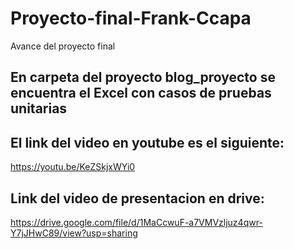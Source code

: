# Proyecto-final-Frank-Ccapa
Avance del proyecto final
## En carpeta del proyecto blog_proyecto se encuentra el Excel con casos de pruebas unitarias

## El link del video en youtube es el siguiente: 
https://youtu.be/KeZSkjxWYi0
## Link del video de presentacion en drive:
https://drive.google.com/file/d/1MaCcwuF-a7VMVzljuz4qwr-Y7jJHwC89/view?usp=sharing
